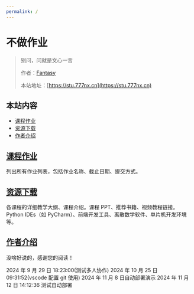 ```yaml
---
permalink: /
---
```


# 不做作业

> 别问，问就是文心一言
>
> 作者：[Fantasy](https://www.777nx.cn/personal/about/)
>
> 本站地址：[https://stu.777nx.cn](https://stu.777nx.cn)

## 本站内容

- [课程作业](/课程作业)
- [资源下载](/资源下载)
- [作者介绍](/作者)

## [课程作业](/课程作业)

列出所有作业列表，包括作业名称、截止日期、提交方式。

## [资源下载](/资源下载)

各课程的详细教学大纲、课程介绍。课程 PPT、推荐书籍、视频教程链接。Python IDEs（如 PyCharm）、前端开发工具、离散数学软件、单片机开发环境等。

## [作者介绍](/作者)

没啥好说的，感谢您的阅读！

2024 年 9 月 29 日 18:23:00(测试多人协作)
2024 年 10 月 25 日 09:31:52(vscode 配置 git 使用)
2024 年 11 月 8 日自动部署演示
2024 年 11 月 12 日 14:12:36 测试自动部署
